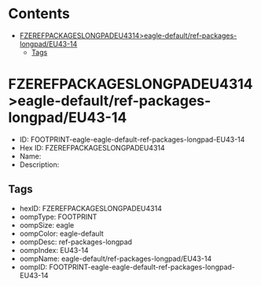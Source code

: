 



Contents
========

* [FZEREFPACKAGESLONGPADEU4314>eagle-default/ref-packages-longpad/EU43-14](#fzerefpackageslongpadeu4314eagle-defaultref-packages-longpadeu43-14)
	* [Tags](#tags)

# FZEREFPACKAGESLONGPADEU4314>eagle-default/ref-packages-longpad/EU43-14

- ID: FOOTPRINT-eagle-eagle-default-ref-packages-longpad-EU43-14
- Hex ID: FZEREFPACKAGESLONGPADEU4314
- Name: 
- Description: 

## Tags

- hexID: FZEREFPACKAGESLONGPADEU4314
- oompType: FOOTPRINT
- oompSize: eagle
- oompColor: eagle-default
- oompDesc: ref-packages-longpad
- oompIndex: EU43-14
- oompName: eagle-default/ref-packages-longpad/EU43-14
- oompID: FOOTPRINT-eagle-eagle-default-ref-packages-longpad-EU43-14
